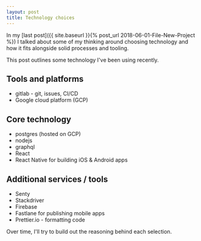 ```yaml
---
layout: post
title: Technology choices
---
```


In my [last post]({{ site.baseurl }}{% post_url 2018-06-01-File-New-Project %}) I talked about some of my thinking around choosing technology and how it fits alongside solid processes and tooling. 

This post outlines some technology I've been using recently. 

## Tools and platforms

- gitlab - git, issues, CI/CD
- Google cloud platform (GCP)

## Core technology

- postgres (hosted on GCP)
- nodejs
- graphql
- React
- React Native for building iOS & Android apps

## Additional services / tools

- Senty 
- Stackdriver 
- Firebase
- Fastlane for publishing mobile apps
- Prettier.io - formatting code

Over time, I'll try to build out the reasoning behind each selection.